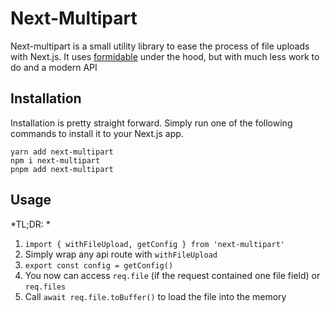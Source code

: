 # Next-Multipart

Next-multipart is a small utility library to ease the process of file uploads with Next.js.
It uses [formidable](https://github.com/node-formidable/formidable) under the hood, but with much less work to do and a modern API


## Installation

Installation is pretty straight forward. Simply run one of the following commands to install
it to your Next.js app.

```
yarn add next-multipart
npm i next-multipart
pnpm add next-multipart
```

## Usage

*TL;DR: *

1. `import { withFileUpload, getConfig } from 'next-multipart'`
2. Simply wrap any api route with `withFileUpload`
3. `export const config = getConfig()`
4. You now can access `req.file` (if the request contained one file field) or `req.files`
5. Call `await req.file.toBuffer()` to load the file into the memory